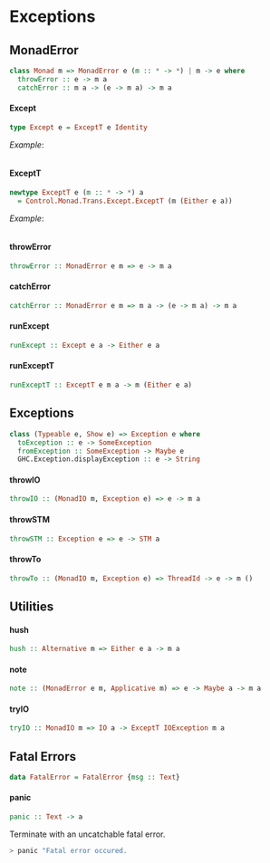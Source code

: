 Exceptions
==========

MonadError
----------

```haskell
class Monad m => MonadError e (m :: * -> *) | m -> e where
  throwError :: e -> m a
  catchError :: m a -> (e -> m a) -> m a
```

#### Except

```haskell
type Except e = ExceptT e Identity
```

*Example*:

```haskell
```

#### ExceptT

```haskell
newtype ExceptT e (m :: * -> *) a
  = Control.Monad.Trans.Except.ExceptT (m (Either e a))
```

*Example*:

```haskell
```

#### throwError

```haskell
throwError :: MonadError e m => e -> m a
```

#### catchError

```haskell
catchError :: MonadError e m => m a -> (e -> m a) -> m a
```

#### runExcept

```haskell
runExcept :: Except e a -> Either e a
```

#### runExceptT

```haskell
runExceptT :: ExceptT e m a -> m (Either e a)
```

Exceptions
----------

```haskell
class (Typeable e, Show e) => Exception e where
  toException :: e -> SomeException
  fromException :: SomeException -> Maybe e
  GHC.Exception.displayException :: e -> String
```

#### throwIO

```haskell
throwIO :: (MonadIO m, Exception e) => e -> m a
```

#### throwSTM

```haskell
throwSTM :: Exception e => e -> STM a
```

#### throwTo

```haskell
throwTo :: (MonadIO m, Exception e) => ThreadId -> e -> m ()
```

Utilities
---------

#### hush

```haskell
hush :: Alternative m => Either e a -> m a
```

#### note

```haskell
note :: (MonadError e m, Applicative m) => e -> Maybe a -> m a
```

#### tryIO

```haskell
tryIO :: MonadIO m => IO a -> ExceptT IOException m a
```

Fatal Errors
------------

```haskell
data FatalError = FatalError {msg :: Text}
```

#### panic

```haskell
panic :: Text -> a
```

Terminate with an uncatchable fatal error.

```haskell
> panic "Fatal error occured. 
```
